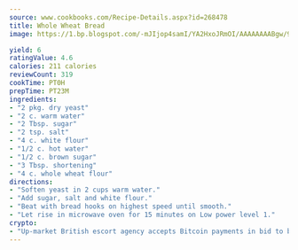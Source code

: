 ```yaml
---
source: www.cookbooks.com/Recipe-Details.aspx?id=268478
title: Whole Wheat Bread
image: https://1.bp.blogspot.com/-mJIjop4samI/YA2HxoJRmOI/AAAAAAAABgw/9Q6cN5purxQQ0M3111-VxRXtHYk4x987wCLcBGAsYHQ/s320/19.png

yield: 6
ratingValue: 4.6
calories: 211 calories
reviewCount: 319
cookTime: PT0H
prepTime: PT23M
ingredients:
- "2 pkg. dry yeast"
- "2 c. warm water"
- "2 Tbsp. sugar"
- "2 tsp. salt"
- "4 c. white flour"
- "1/2 c. hot water"
- "1/2 c. brown sugar"
- "3 Tbsp. shortening"
- "4 c. whole wheat flour"
directions:
- "Soften yeast in 2 cups warm water."
- "Add sugar, salt and white flour."
- "Beat with bread hooks on highest speed until smooth."
- "Let rise in microwave oven for 15 minutes on Low power level 1."
crypto:
- "Up-market British escort agency accepts Bitcoin payments in bid to boost worker safety and client anonymity."
---
```

